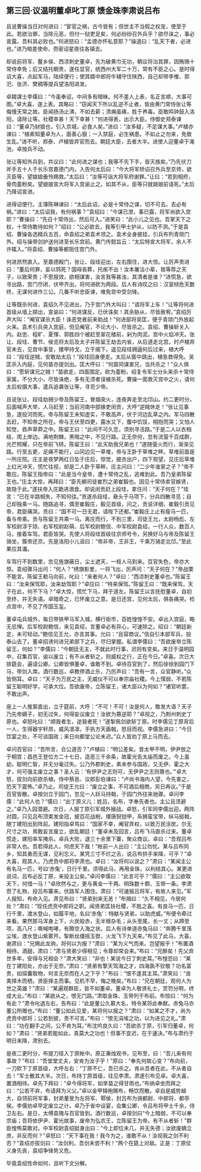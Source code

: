 ## 第三回·议温明董卓叱丁原 馈金珠李肃说吕布

且说曹操当日对何进曰：“宦官之祸，古今皆有；但世主不当假之权宠，使至于此。若欲治罪，当除元恶，但付一狱吏足矣，何必纷纷召外兵乎？欲尽诛之，事必宣露。吾料其必败也。”何进怒曰：“孟德亦怀私意耶？”操退曰：“乱天下者，必进也。”进乃暗差使命，赍密诏星夜往各镇去。



却说前将军、鳌乡侯、西凉刺史董卓，先为破黄巾无功，朝议将治其罪，因贿赂十常侍幸免；后又结托朝贵，遂任显官，统西州大军二十万，常有不臣之心。是时得诏大喜，点起军马，陆续便行；使其婿中郎将牛辅守住陕西，自己却带李傕、郭汜、张济、樊稠等提兵望洛阳进发。



卓婿谋士李儒曰：“今虽奉诏，中间多有暗昧。何不差人上表，名正言顺，大事可图。”卓大喜，遂上表。其略曰：“窃闻天下所以乱逆不止者，皆由黄门常侍张让等侮慢天常之故。臣闻扬汤止沸，不如去薪；溃痈虽痛，胜于养毒。臣敢鸣钟鼓入洛阳，请除让等。社稷幸甚！天下幸甚！”何进得表，出示大臣。侍御史郑泰谏曰：“董卓乃豺狼也，引入京城，必食人矣。”进曰：“汝多疑，不足谋大事。”卢植亦谏曰：“植素知董卓为人，面善心狠；一入禁庭，必生祸患。不如止之勿来，免致生乱。”进不听，郑泰、卢植皆弃官而去。朝廷大臣，去者大半。进使人迎董卓于渑池，卓按兵不动。



张让等知外兵到，共议曰：“此何进之谋也；我等不先下手，皆灭族矣。”乃先伏刀斧手五十人于长乐宫嘉德门内，入告何太后曰：“今大将军矫诏召外兵至京师，欲灭臣等，望娘娘垂怜赐救。”太后曰：“汝等可诣大将军府谢罪。”让曰：“若到相府，骨肉齑粉矣。望娘娘宣大将军入宫谕止之。如其不从，臣等只就娘娘前请死。”太后乃降诏宣进。



进得诏便行。主簿陈琳谏曰：“太后此诏，必是十常侍之谋，切不可去。去必有祸。”进曰：“太后诏我，有何祸事？”袁绍曰：“今谋已泄，事已露，将军尚欲入宫耶？”曹操曰：“先召十常侍出，然后可入。”进笑曰：“此小儿之见也。吾掌天下之权，十常侍敢待如何？”绍曰：“公必欲去，我等引甲士护从，以防不测。”于是袁绍、曹操各选精兵五百，命袁绍之弟袁术领之。袁术全身披挂，引兵布列青琐门外。绍与操带剑护送何进至长乐宫前。黄门传懿旨云：“太后特宣大将军，余人不许辄入。”将袁绍、曹操等都阻住宫门外。



何进昂然直入。至嘉德殿门，张让、段珪迎出，左右围住，进大惊。让厉声责进曰：“董后何罪，妄以鸩死？国母丧葬，托疾不出！汝本屠沽小辈，我等荐之天子，以致荣贵；不思报效，欲相谋害，汝言我等甚浊，其清者是谁？”进慌急，欲寻出路，宫门尽闭，伏甲齐出，将何进砍为两段。后人有诗叹之曰：汉室倾危天数终，无谋何进作三公。几番不听忠臣谏，难免宫中受剑锋。



让等既杀何进，袁绍久不见进出，乃于宫门外大叫曰：“请将军上车！”让等将何进首级从墙上掷出，宣谕曰：“何进谋反，已伏诛矣！其余胁从，尽皆赦宥。”袁绍厉声大叫：“阉官谋杀大臣！诛恶党者前来助战！”何进部将吴匡，便于青琐门外放起火来。袁术引兵突入宫庭，但见阉官，不论大小，尽皆杀之。袁绍、曹操斩关入内。赵忠、程旷、夏惲、郭胜四个被赶至翠花楼前，剁为肉泥。宫中火焰冲天。张让、段珪、曹节、侯览将太后及太子并陈留王劫去内省，从后道走北宫。时卢植弃官未去，见宫中事变，擐甲持戈，立于阁下。遥见段珪拥逼何后过来，植大呼曰：“段珪逆贼，安敢劫太后！”段珪回身便走。太后从窗中跳出，植急救得免。吴匡杀入内庭，见何苗亦提剑出。匡大呼曰：“何苗同谋害兄，当共杀之！”众人俱曰：“愿斩谋兄之贼！”苗欲走，四面围定。砍为齑粉。绍复令军士分头来杀十常侍家属，不分大小，尽皆诛绝，多有无须者误被杀死。曹操一面救灭宫中之火，请何太后权摄大事，遣兵追袭张让等，寻觅少帝。



且说张让、段珪劫拥少帝及陈留王，冒烟突火，连夜奔走至北邙山。约二更时分，后面喊声大举，人马赶至；当前河南中部掾吏闵贡，大呼“逆贼休走！”张让见事急，遂投河而死。帝与陈留王未知虚实，不敢高声，伏于河边乱草之内。军马四散去赶，不知帝之所在。帝与王伏至四更，露水又下，腹中饥馁，相抱而哭；又怕人知觉，吞声草莽之中。陈留王曰：“此间不可久恋，须别寻活路。”于是二人以衣相结，爬上岸边。满地荆棘，黑暗之中，不见行路。正无奈何，忽有流萤千百成群，光芒照耀，只在帝前飞转。陈留王曰：“此天助我兄弟也！”遂随萤火而行，渐渐见路。行至五更，足痛不能行，山冈边见一草堆，帝与王卧于草堆之畔。草堆前面是一所庄院。庄主是夜梦两红日坠于庄后，惊觉，披衣出户，四下观望，见庄后草堆上红光冲天，慌忙往视，却是二人卧于草畔。庄主问曰：“二少年谁家之子？”帝不敢应。陈留王指帝曰：“此是当今皇帝，遭十常侍之乱，逃难到此。吾乃皇弟陈留王也。”庄主大惊，再拜曰：“臣先朝司徒崔烈之弟崔毅也。因见十常侍卖官嫉贤，故隐于此。”遂扶帝入庄跪进酒食。却说闵贡赶上段珪，拿住问：“天子何在？”珪言：“已在半路相失，不知何往。”贡遂杀段珪，悬头于马项下，分兵四散寻觅；自己却独乘一马。随路追寻，偶至崔毅庄，毅见首级，问之，贡说详细，崔毅引贡见帝，君臣痛哭。贡曰：“国不可一日无君，请陛下还都。”崔毅庄上止有瘦马一匹，备与帝乘。贡与陈留王共乘一马。离庄而行，不到三里，司徒王允，太尉杨彪、左军校尉淳于琼、右军校尉赵萌、后军校尉鲍信、中军校尉袁绍，一行人众，数百人马，接着车驾。君臣皆哭。先使人将段珪首级往京师号令，另换好马与帝及陈留王骑坐，簇帝还京。先是洛阳小儿谣曰：“帝非帝，王非王，千乘万骑走北邙。”至此果应其谶。



车驾行不到数里，忽见旌旗蔽日，尘土遮天，一枝人马到来。百官失色，帝亦大惊。袁绍骤马出问：“何人？”绣旗影里，一将飞出，厉声问：“天子何在？”帝战栗不能言。陈留王勒马向前，叱曰：“来者何人？”卓曰：“西凉刺史董卓也。”陈留王曰：“汝来保驾耶，汝来劫驾耶？”卓应曰：“特来保驾。”陈留王曰：“既来保驾，天子在此，何不下马？”卓大惊，慌忙下马，拜于道左。陈留王以言抚慰董卓，自初至终，并无失语。卓暗奇之，已怀废立之意。是日还宫，见何太后，俱各痛哭。检点宫中，不见了传国玉玺。



董卓屯兵城外，每日带铁甲马军入城，横行街市，百姓惶惶不安。卓出入宫庭，略无忌惮。后军校尉鲍信，来见袁绍，言董卓必有异心，可速除之。绍曰：“朝廷新定，未可轻动。”鲍信见王允，亦言其事。允曰：“且容商议。”信自引本部军兵，投泰山去了。董卓招诱何进兄弟部下之兵，尽归掌握。私谓李儒曰：“吾欲废帝立陈留王，何如？”李儒曰：“今朝廷无主，不就此时行事，迟则有变矣。来日于温明园中，召集百官，谕以废立；有不从者斩之，则威权之行，正在今日。”卓喜。次日大排筵会，遍请公卿。公卿皆惧董卓，谁敢不到。卓待百官到了，然后徐徐到园门下马，带剑入席。酒行数巡，卓教停酒止乐，乃厉声曰：“吾有一言，众官静听。”众皆侧耳。卓曰：“天子为万民之主，无威仪不可以奉宗庙社稷。今上懦弱，不若陈留王聪明好学，可承大位。吾欲废帝，立陈留王，诸大臣以为何如？”诸官听罢，不敢出声。



座上一人推案直出，立于筵前，大呼：“不可！不可！汝是何人，敢发大语？天子乃先帝嫡子，初无过失，何得妄议废立！汝欲为篡逆耶？”卓视之，乃荆州刺史丁原也。卓怒叱曰：“顺我者生，逆我者死！”遂掣佩剑欲斩丁原。时李儒见丁原背后一人，生得器宇轩昂，威风凛凛，手执方天画戟，怒目而视。李儒急进曰：“今日饮宴之处，不可谈国政；来日向都堂公论未迟。”众人皆劝丁原上马而去。



卓问百官曰：“吾所言，合公道否？”卢植曰：“明公差矣。昔太甲不明，伊尹放之于桐宫；昌邑王登位方二十七日，造恶三千余条，故霍光告太庙而废之。今上虽幼，聪明仁智，并无分毫过失。公乃外郡刺史，素未参与国政，又无伊、霍之大才，何可强主废立之事？圣人云：‘有伊尹之志则可，无伊尹之志则篡也。’”卓大怒，拔剑向前欲杀植。侍中蔡邕、议郎彭伯谏曰：“卢尚书海内人望，今先害之，恐天下震怖。”卓乃止。司徒王允曰：“废立之事，不可酒后相商，另日再议。”于是百官皆散。卓按剑立于园门，忽见一人跃马持戟，于园门外往来驰骤。卓问李儒：“此何人也？”儒曰：“此丁原义儿：姓吕，名布，字奉先者也。主公且须避之。”卓乃入园潜避。次日，人报丁原引军城外搦战。卓怒，引军同李儒出迎。两阵对圆，只见吕布顶束发金冠，披百花战袍，擐唐猊铠甲，系狮蛮宝带，纵马挺戟，随丁建阳出到阵前。建阳指卓骂曰：“国家不幸，阉官弄权，以致万民涂炭。尔无尺寸之功，焉敢妄言废立，欲乱朝廷！”董卓未及回言，吕布飞马直杀过来。董卓慌走，建阳率军掩杀。卓兵大败，退三十余里下寨，聚众商议。卓曰：“吾观吕布非常人也。吾若得此人，何虑天下哉！”帐前一人出曰：“主公勿忧。某与吕布同乡，知其勇而无谋，见利忘义。某凭三寸不烂之舌，说吕布拱手来降，可乎？”卓大喜，观其人，乃虎贲中郎将李肃也。卓曰：“汝将何以说之？”肃曰：“某闻主公有名马一匹，号曰‘赤兔’，日行千里。须得此马，再用金珠，以利结其心。某更进说词，吕布必反丁原，来投主公矣。”卓问李儒曰：“此言可乎？”儒曰：“主公欲取天下，何惜一马！”卓欣然与之，更与黄金一千两、明珠数十颗、玉带一条。李肃赍了礼物，投吕布寨来。伏路军人围住。肃曰：“可速报吕将军，有故人来见。”军人报知，布命入见。肃见布曰：“贤弟别来无恙！”布揖曰：“久不相见，今居何处？”肃曰：“现任虎贲中郎将之职。闻贤弟匡扶社稷，不胜之喜。有良马一匹，日行千里，渡水登山，如履平地，名曰‘赤兔’：特献与贤弟，以助虎威。”布便令牵过来看。果然那马浑身上下，火炭般赤，无半根杂毛；从头至尾，长一丈；从蹄至项，高八尺；嘶喊咆哮，有腾空入海之状。后人有诗单道赤兔马曰：“奔腾千里荡尘埃，渡水登山紫雾开。掣断丝缰摇玉辔，火龙飞下九天来。”布见了此马，大喜，谢肃曰：“兄赐此龙驹，将何以为报？”肃曰：“某为义气而来。岂望报乎！”布置酒相待。酒甜，肃曰：“肃与贤弟少得相见；令尊却常会来。”布曰：“兄醉矣！先父弃世多年，安得与兄相会？”肃大笑曰：“非也！某说今日丁刺史耳。”布惶恐曰：“某在丁建阳处，亦出于无奈。”肃曰：“贤弟有擎天驾海之才，四海孰不钦敬？功名富贵，如探囊取物，何言无奈而在人之下乎？”布曰：“恨不逢其主耳。”肃笑曰：“良禽择木而栖，贤臣择主而事。见机不早，悔之晚矣。”布曰：“兄在朝廷，观何人为世之英雄？”肃曰：“某遍观群臣，皆不如董卓。董卓为人敬贤礼士，赏罚分明，终成大业。”布曰：“某欲从之，恨无门路。”肃取金珠、玉带列于布前。布惊曰：“何为有此？”肃令叱退左右，告布曰：“此是董公久慕大名，特令某将此奉献。赤兔马亦董公所赠也。”布曰：“董公如此见爱，某将何以报之？”肃曰：“如某之不才，尚为虎贲中郎将；公若到彼，贵不可言。”布曰：“恨无涓埃之功，以为进见之礼。”肃曰：“功在翻手之间，公不肯为耳。”布沈吟良久曰：“吾欲杀丁原，引军归董卓，何如？”肃曰：“贤弟若能如此，真莫大之功也！但事不宜迟，在于速决。”布与肃约于明日来降，肃别去。



是夜二更时分，布提刀径入丁原帐中。原正秉烛观书，见布至，曰：“吾儿来有何事故？”布曰：“吾堂堂丈夫，安肯为汝子乎！”原曰：“奉先何故心变？”布向前，一刀砍下丁原首级，大呼左右：“丁原不仁，吾已杀之。肯从吾者在此，不从者自去！”军士散其大半。次日，布持丁原首级，往见李肃。肃遂引布见卓。卓大喜，置酒相待。卓先下拜曰：“卓今得将军，如旱苗之得甘雨也。”布纳卓坐而拜之曰：“公若不弃，布请拜为义父。”卓以金甲锦袍赐布，畅饮而散。卓自是威势越大，自领前将军事，封弟董旻为左将军、鄠侯，封吕布为骑都尉、中郎将、都亭侯。李儒劝卓早定废立之计。卓乃于省中设宴，会集公卿，令吕布将甲士千余，侍卫左右。是日，太傅袁隗与百官皆到。酒行数巡，卓按剑曰“今上暗弱，不可以奉宗庙；吾将依伊尹、霍光故事，废帝为弘农王，立陈留王为帝。有不从者斩！”群臣惶怖莫敢对。中军校尉袁绍挺身出曰：“今上即位未几，并无失德；汝欲废嫡立庶，非反而何？”卓怒曰：“天下事在我！我今为之，谁敢不从！汝视我之剑不利否？”袁绍亦拔剑曰：“汝剑利，吾剑未尝不利！”两个在筵上对敌。正是：丁原仗义身先丧，袁绍争锋势又危。



毕竟袁绍性命如何，且听下文分解。




